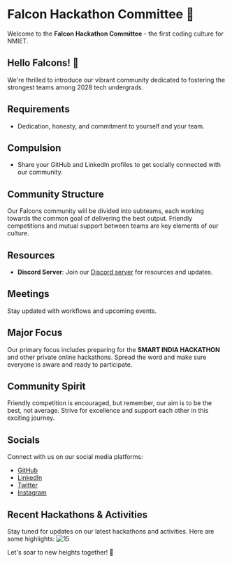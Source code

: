 # Falcon Hackathon Committee 🚀

Welcome to the **Falcon Hackathon Committee** - the first coding culture for NMIET.

## Hello Falcons! 🦅
We're thrilled to introduce our vibrant community dedicated to fostering the strongest teams among 2028 tech undergrads.

## Requirements
- Dedication, honesty, and commitment to yourself and your team.

## Compulsion
- Share your GitHub and LinkedIn profiles to get socially connected with our community.

## Community Structure
Our Falcons community will be divided into subteams, each working towards the common goal of delivering the best output. Friendly competitions and mutual support between teams are key elements of our culture.

## Resources
- **Discord Server**: Join our [Discord server](https://discord.gg/zahut5WTTf) for resources and updates.

## Meetings
Stay updated with workflows and upcoming events.

## Major Focus
Our primary focus includes preparing for the **SMART INDIA HACKATHON** and other private online hackathons. Spread the word and make sure everyone is aware and ready to participate.

## Community Spirit
Friendly competition is encouraged, but remember, our aim is to be the best, not average. Strive for excellence and support each other in this exciting journey.

## Socials
Connect with us on our social media platforms:
- [GitHub](https://github.com/yourorg)
- [LinkedIn](https://www.linkedin.com/yourorg)
- [Twitter](https://twitter.com/yourorg)
- [Instagram](https://www.instagram.com/yourorg)

## Recent Hackathons & Activities
Stay tuned for updates on our latest hackathons and activities. 
Here are some highlights:
![15](https://github.com/user-attachments/assets/e54b162e-e3b2-4a6a-beec-5c2484287712)


Let's soar to new heights together! 🦅
